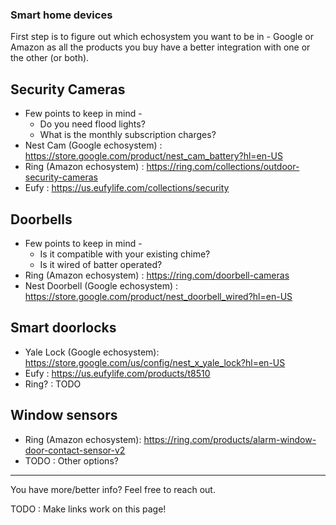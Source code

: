 ### Smart home devices
First step is to figure out which echosystem you want to be in - Google or Amazon as all the products you buy have a better integration with one or the other (or both).

## Security Cameras
* Few points to keep in mind - 
  - Do you need flood lights?
  - What is the monthly subscription charges?
* Nest Cam (Google echosystem) : https://store.google.com/product/nest_cam_battery?hl=en-US
* Ring (Amazon echosystem) : https://ring.com/collections/outdoor-security-cameras
* Eufy : https://us.eufylife.com/collections/security

## Doorbells
* Few points to keep in mind - 
  - Is it compatible with your existing chime? 
  - Is it wired of batter operated?
* Ring (Amazon echosystem) : https://ring.com/doorbell-cameras
* Nest Doorbell (Google echosystem) : https://store.google.com/product/nest_doorbell_wired?hl=en-US

## Smart doorlocks
* Yale Lock (Google echosystem): https://store.google.com/us/config/nest_x_yale_lock?hl=en-US
* Eufy : https://us.eufylife.com/products/t8510
* Ring? : TODO

## Window sensors
* Ring (Amazon echosystem): https://ring.com/products/alarm-window-door-contact-sensor-v2
* TODO : Other options?

-----------
You have more/better info? Feel free to reach out.

TODO : Make links work on this page!
